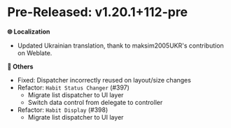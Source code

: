 <!-- markdownlint-disable MD036 -->
<!--
Title: Pre-Released or Released: v1.2.3+xx
-->

# Pre-Released: v1.20.1+112-pre

**🌐 Localization**

- Updated Ukrainian translation, thank to maksim2005UKR's contribution on Weblate.

**🧹 Others**

- Fixed: Dispatcher incorrectly reused on layout/size changes
- Refactor: `Habit Status Changer` (#397)
  - Migrate list dispatcher to UI layer
  - Switch data control from delegate to controller
- Refactor: `Habit Display` (#398)
  - Migrate list dispatcher to UI layer
